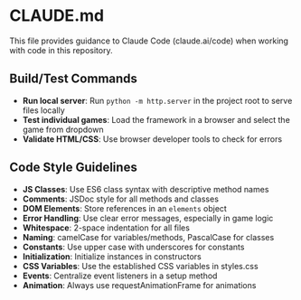 # CLAUDE.md

This file provides guidance to Claude Code (claude.ai/code) when working with code in this repository.

## Build/Test Commands
- **Run local server**: Run `python -m http.server` in the project root to serve files locally
- **Test individual games**: Load the framework in a browser and select the game from dropdown
- **Validate HTML/CSS**: Use browser developer tools to check for errors

## Code Style Guidelines
- **JS Classes**: Use ES6 class syntax with descriptive method names
- **Comments**: JSDoc style for all methods and classes
- **DOM Elements**: Store references in an `elements` object
- **Error Handling**: Use clear error messages, especially in game logic
- **Whitespace**: 2-space indentation for all files
- **Naming**: camelCase for variables/methods, PascalCase for classes
- **Constants**: Use upper case with underscores for constants
- **Initialization**: Initialize instances in constructors
- **CSS Variables**: Use the established CSS variables in styles.css
- **Events**: Centralize event listeners in a setup method
- **Animation**: Always use requestAnimationFrame for animations